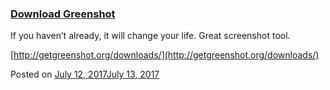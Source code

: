 
### [Download Greenshot](https://fazthebro.com/2017/07/14/download-greenshot/)

If you haven’t already, it will change your life. Great screenshot tool.

[http://getgreenshot.org/downloads/](http://getgreenshot.org/downloads/)

Posted on [July 12, 2017July 13, 2017](https://fazthebro.com/2017/07/12/the-hardest-question-of-our-childhood/)
